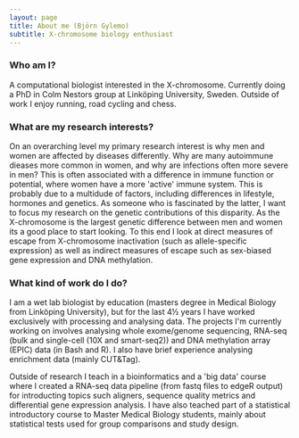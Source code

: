 ```yaml
---
layout: page
title: About me (Björn Gylemo)
subtitle: X-chromosome biology enthusiast
---
```


### Who am I?
A computational biologist interested in the X-chromosome. Currently doing a PhD in Colm Nestors group at Linköping University, Sweden. Outside of work I enjoy running, road cycling and chess.

### What are my research interests?
On an overarching level my primary research interest is why men and women are affected by diseases differently. Why are many autoimmune dieases more common in women, and why are infections often more severe in men? This is often associated with a difference in immune function or potential, where women have a more 'active' immune system. This is probably due to a multidude of factors, including differences in lifestyle, hormones and genetics. 
As someone who is fascinated by the latter, I want to focus my research on the genetic contributions of this disparity. As the X-chromosome is the largest genetic difference between men and women its a good place to start looking. To this end I look at direct measures of escape from X-chromosome inactivation (such as allele-specific expression) as well as indirect measures of escape such as sex-biased gene expression and DNA methylation.

### What kind of work do I do?
I am a wet lab biologist by education (masters degree in Medical Biology from Linköping University), but for the last 4½ years I have worked exclusively with processing and analysing data. The projects I'm currently working on involves analysing whole exome/genome sequencing, RNA-seq (bulk and single-cell (10X and smart-seq2)) and DNA methylation array (EPIC) data (in Bash and R). I also have brief experience analysing enrichment data (mainly CUT&Tag).

Outside of research I teach in a bioinformatics and a 'big data' course where I created a RNA-seq data pipeline (from fastq files to edgeR output) for introducting topics such aligners, sequence quality metrics and differential gene expression analysis. I have also teached part of a statistical introductory course to Master Medical Biology students, mainly about statistical tests used for group comparisons and study design.
